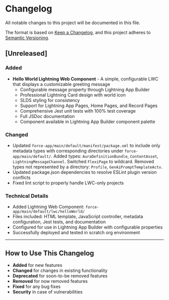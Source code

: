 # Changelog

All notable changes to this project will be documented in this file.

The format is based on [Keep a Changelog](https://keepachangelog.com/en/1.0.0/),
and this project adheres to [Semantic Versioning](https://semver.org/spec/v2.0.0.html).

## [Unreleased]

### Added

- **Hello World Lightning Web Component** - A simple, configurable LWC that displays a customizable greeting message
  - Configurable message property through Lightning App Builder
  - Professional Lightning Card design with world icon
  - SLDS styling for consistency
  - Support for Lightning App Pages, Home Pages, and Record Pages
  - Comprehensive Jest unit tests with 100% test coverage
  - Full JSDoc documentation
  - Component available in Lightning App Builder component palette

### Changed

- Updated `force-app/main/default/manifest/package.xml` to include only metadata types with corresponding directories under `force-app/main/default/`. Added types: `AuraDefinitionBundle`, `ContentAsset`, `LightningMessageChannel`. Switched `FlexiPage` to wildcard. Removed types not represented by a directory: `Profile`, `GenAiPromptTemplateActv`.
- Updated package.json dependencies to resolve ESLint plugin version conflicts
- Fixed lint script to properly handle LWC-only projects

### Technical Details

- Added Lightning Web Component: `force-app/main/default/lwc/helloWorld/`
- Files included: HTML template, JavaScript controller, metadata configuration, Jest tests, and documentation
- Configured for use in Lightning App Builder with configurable properties
- Successfully deployed and tested in scratch org environment

---

## How to Use This Changelog

- **Added** for new features
- **Changed** for changes in existing functionality
- **Deprecated** for soon-to-be removed features
- **Removed** for now removed features
- **Fixed** for any bug fixes
- **Security** in case of vulnerabilities
